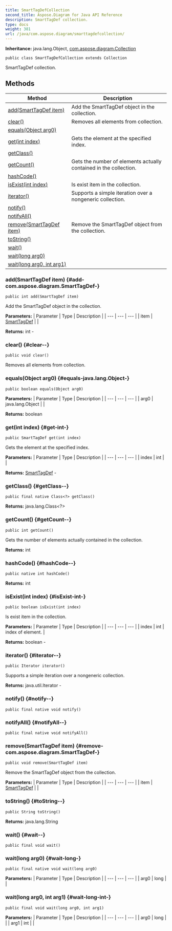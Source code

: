 ```yaml
---
title: SmartTagDefCollection
second_title: Aspose.Diagram for Java API Reference
description: SmartTagDef collection.
type: docs
weight: 381
url: /java/com.aspose.diagram/smarttagdefcollection/
---
```


**Inheritance:**
java.lang.Object, [com.aspose.diagram.Collection](../../com.aspose.diagram/collection)
```
public class SmartTagDefCollection extends Collection
```

SmartTagDef collection.
## Methods

| Method | Description |
| --- | --- |
| [add(SmartTagDef item)](#add-com.aspose.diagram.SmartTagDef-) | Add the SmartTagDef object in the collection. |
| [clear()](#clear--) | Removes all elements from collection. |
| [equals(Object arg0)](#equals-java.lang.Object-) |  |
| [get(int index)](#get-int-) | Gets the element at the specified index. |
| [getClass()](#getClass--) |  |
| [getCount()](#getCount--) | Gets the number of elements actually contained in the collection. |
| [hashCode()](#hashCode--) |  |
| [isExist(int index)](#isExist-int-) | Is exist item in the collection. |
| [iterator()](#iterator--) | Supports a simple iteration over a nongeneric collection. |
| [notify()](#notify--) |  |
| [notifyAll()](#notifyAll--) |  |
| [remove(SmartTagDef item)](#remove-com.aspose.diagram.SmartTagDef-) | Remove the SmartTagDef object from the collection. |
| [toString()](#toString--) |  |
| [wait()](#wait--) |  |
| [wait(long arg0)](#wait-long-) |  |
| [wait(long arg0, int arg1)](#wait-long-int-) |  |
### add(SmartTagDef item) {#add-com.aspose.diagram.SmartTagDef-}
```
public int add(SmartTagDef item)
```


Add the SmartTagDef object in the collection.

**Parameters:**
| Parameter | Type | Description |
| --- | --- | --- |
| item | [SmartTagDef](../../com.aspose.diagram/smarttagdef) |  |

**Returns:**
int - 
### clear() {#clear--}
```
public void clear()
```


Removes all elements from collection.

### equals(Object arg0) {#equals-java.lang.Object-}
```
public boolean equals(Object arg0)
```




**Parameters:**
| Parameter | Type | Description |
| --- | --- | --- |
| arg0 | java.lang.Object |  |

**Returns:**
boolean
### get(int index) {#get-int-}
```
public SmartTagDef get(int index)
```


Gets the element at the specified index.

**Parameters:**
| Parameter | Type | Description |
| --- | --- | --- |
| index | int |  |

**Returns:**
[SmartTagDef](../../com.aspose.diagram/smarttagdef) - 
### getClass() {#getClass--}
```
public final native Class<?> getClass()
```




**Returns:**
java.lang.Class<?>
### getCount() {#getCount--}
```
public int getCount()
```


Gets the number of elements actually contained in the collection.

**Returns:**
int
### hashCode() {#hashCode--}
```
public native int hashCode()
```




**Returns:**
int
### isExist(int index) {#isExist-int-}
```
public boolean isExist(int index)
```


Is exist item in the collection.

**Parameters:**
| Parameter | Type | Description |
| --- | --- | --- |
| index | int | index of element. |

**Returns:**
boolean - 
### iterator() {#iterator--}
```
public Iterator iterator()
```


Supports a simple iteration over a nongeneric collection.

**Returns:**
java.util.Iterator - 
### notify() {#notify--}
```
public final native void notify()
```




### notifyAll() {#notifyAll--}
```
public final native void notifyAll()
```




### remove(SmartTagDef item) {#remove-com.aspose.diagram.SmartTagDef-}
```
public void remove(SmartTagDef item)
```


Remove the SmartTagDef object from the collection.

**Parameters:**
| Parameter | Type | Description |
| --- | --- | --- |
| item | [SmartTagDef](../../com.aspose.diagram/smarttagdef) |  |

### toString() {#toString--}
```
public String toString()
```




**Returns:**
java.lang.String
### wait() {#wait--}
```
public final void wait()
```




### wait(long arg0) {#wait-long-}
```
public final native void wait(long arg0)
```




**Parameters:**
| Parameter | Type | Description |
| --- | --- | --- |
| arg0 | long |  |

### wait(long arg0, int arg1) {#wait-long-int-}
```
public final void wait(long arg0, int arg1)
```




**Parameters:**
| Parameter | Type | Description |
| --- | --- | --- |
| arg0 | long |  |
| arg1 | int |  |

